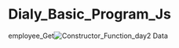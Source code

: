 # Dialy_Basic_Program_Js
employee_Get![Constructor_Function_day2](https://user-images.githubusercontent.com/65452556/156875624-47f1245a-9c38-4893-a439-ab4fa840e31d.PNG)
Data
